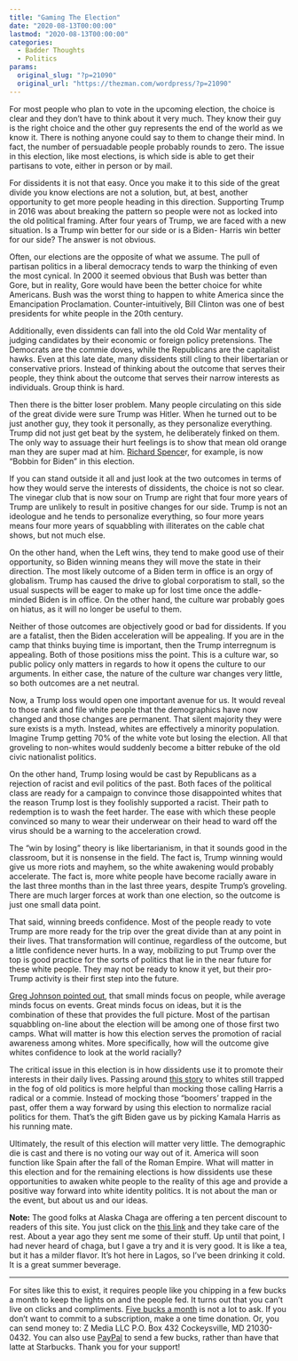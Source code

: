 ```yaml
---
title: "Gaming The Election"
date: "2020-08-13T00:00:00"
lastmod: "2020-08-13T00:00:00"
categories:
  - Badder Thoughts
  - Politics
params:
  original_slug: "?p=21090"
  original_url: "https://thezman.com/wordpress/?p=21090"
---
```


For most people who plan to vote in the upcoming election, the choice is
clear and they don’t have to think about it very much. They know their
guy is the right choice and the other guy represents the end of the
world as we know it. There is nothing anyone could say to them to change
their mind. In fact, the number of persuadable people probably rounds to
zero. The issue in this election, like most elections, is which side is
able to get their partisans to vote, either in person or by mail.

For dissidents it is not that easy. Once you make it to this side of the
great divide you know elections are not a solution, but, at best,
another opportunity to get more people heading in this direction.
Supporting Trump in 2016 was about breaking the pattern so people were
not as locked into the old political framing. After four years of Trump,
we are faced with a new situation. Is a Trump win better for our side or
is a Biden- Harris win better for our side? The answer is not obvious.

Often, our elections are the opposite of what we assume. The pull of
partisan politics in a liberal democracy tends to warp the thinking of
even the most cynical. In 2000 it seemed obvious that Bush was better
than Gore, but in reality, Gore would have been the better choice for
white Americans. Bush was the worst thing to happen to white America
since the Emancipation Proclamation. Counter-intuitively, Bill Clinton
was one of best presidents for white people in the 20th century.

Additionally, even dissidents can fall into the old Cold War mentality
of judging candidates by their economic or foreign policy pretensions.
The Democrats are the commie doves, while the Republicans are the
capitalist hawks. Even at this late date, many dissidents still cling to
their libertarian or conservative priors. Instead of thinking about the
outcome that serves their people, they think about the outcome that
serves their narrow interests as individuals. Group think is hard.

Then there is the bitter loser problem. Many people circulating on this
side of the great divide were sure Trump was Hitler. When he turned out
to be just another guy, they took it personally, as they personalize
everything. Trump did not just get beat by the system, he deliberately
finked on them. The only way to assuage their hurt feelings is to show
that mean old orange man they are super mad at him. [Richard
Spence](https://twitter.com/RichardBSpencer/status/1293630094271844352)r,
for example, is now “Bobbin for Biden” in this election.

If you can stand outside it all and just look at the two outcomes in
terms of how they would serve the interests of dissidents, the choice is
not so clear. The vinegar club that is now sour on Trump are right that
four more years of Trump are unlikely to result in positive changes for
our side. Trump is not an ideologue and he tends to personalize
everything, so four more years means four more years of squabbling with
illiterates on the cable chat shows, but not much else.

On the other hand, when the Left wins, they tend to make good use of
their opportunity, so Biden winning means they will move the state in
their direction. The most likely outcome of a Biden term in office is an
orgy of globalism. Trump has caused the drive to global corporatism to
stall, so the usual suspects will be eager to make up for lost time once
the addle-minded Biden is in office. On the other hand, the culture war
probably goes on hiatus, as it will no longer be useful to them.

Neither of those outcomes are objectively good or bad for dissidents. If
you are a fatalist, then the Biden acceleration will be appealing. If
you are in the camp that thinks buying time is important, then the Trump
interregnum is appealing. Both of those positions miss the point. This
is a culture war, so public policy only matters in regards to how it
opens the culture to our arguments. In either case, the nature of the
culture war changes very little, so both outcomes are a net neutral.

Now, a Trump loss would open one important avenue for us. It would
reveal to those rank and file white people that the demographics have
now changed and those changes are permanent. That silent majority they
were sure exists is a myth. Instead, whites are effectively a minority
population. Imagine Trump getting 70% of the white vote but losing the
election. All that groveling to non-whites would suddenly become a
bitter rebuke of the old civic nationalist politics.

On the other hand, Trump losing would be cast by Republicans as a
rejection of racist and evil politics of the past. Both faces of the
political class are ready for a campaign to convince those disappointed
whites that the reason Trump lost is they foolishly supported a racist.
Their path to redemption is to wash the feet harder. The ease with which
these people convinced so many to wear their underwear on their head to
ward off the virus should be a warning to the acceleration crowd.

The “win by losing” theory is like libertarianism, in that it sounds
good in the classroom, but it is nonsense in the field. The fact is,
Trump winning would give us more riots and mayhem, so the white
awakening would probably accelerate. The fact is, more white people have
become racially aware in the last three months than in the last three
years, despite Trump’s groveling. There are much larger forces at work
than one election, so the outcome is just one small data point.

That said, winning breeds confidence. Most of the people ready to vote
Trump are more ready for the trip over the great divide than at any
point in their lives. That transformation will continue, regardless of
the outcome, but a little confidence never hurts. In a way, mobilizing
to put Trump over the top is good practice for the sorts of politics
that lie in the near future for these white people. They may not be
ready to know it yet, but their pro-Trump activity is their first step
into the future.

[Greg Johnson pointed
out](https://www.counter-currents.com/2019/07/principles-are-more-important-than-people/),
that small minds focus on people, while average minds focus on events.
Great minds focus on ideas, but it is the combination of these that
provides the full picture. Most of the partisan squabbling on-line about
the election will be among one of those first two camps. What will
matter is how this election serves the promotion of racial awareness
among whites. More specifically, how will the outcome give whites
confidence to look at the world racially?

The critical issue in this election is in how dissidents use it to
promote their interests in their daily lives. Passing around [this
story](https://www.dailymail.co.uk/news/article-8615711/Five-year-old-boy-riding-bike-shot-dead-neighbor-25-two-sisters.html)
to whites still trapped in the fog of old politics is more helpful than
mocking those calling Harris a radical or a commie. Instead of mocking
those “boomers’ trapped in the past, offer them a way forward by using
this election to normalize racial politics for them. That’s the gift
Biden gave us by picking Kamala Harris as his running mate.

Ultimately, the result of this election will matter very little. The
demographic die is cast and there is no voting our way out of it.
America will soon function like Spain after the fall of the Roman
Empire. What will matter in this election and for the remaining
elections is how dissidents use these opportunities to awaken white
people to the reality of this age and provide a positive way forward
into white identity politics. It is not about the man or the event, but
about us and our ideas.

**Note:** The good folks at Alaska Chaga are offering a ten percent
discount to readers of this site. You just click on the
<a href="https://alaskachaga.us/discount/ZMAN" rel="noopener noreferrer"
target="_blank">this link</a> and they take care of the rest. About a
year ago they sent me some of their stuff. Up until that point, I had
never heard of chaga, but I gave a try and it is very good. It is like a
tea, but it has a milder flavor. It’s hot here in Lagos, so I’ve been
drinking it cold. It is a great summer beverage.

------------------------------------------------------------------------

For sites like this to exist, it requires people like you chipping in a
few bucks a month to keep the lights on and the people fed. It turns out
that you can’t live on clicks and compliments.
<a href="https://www.subscribestar.com/the-z-blog"
rel="noopener noreferrer" target="_blank">Five bucks a month</a> is not
a lot to ask. If you don’t want to commit to a subscription, make a one
time donation. Or, you can send money to: Z Media LLC P.O. Box 432
Cockeysville, MD 21030-0432. You can also use <a
href="https://www.paypal.com/cgi-bin/webscr?cmd=_s-xclick&amp;hosted_button_id=UDAS2Q8JYA6CN&amp;source=url"
rel="noopener noreferrer" target="_blank">PayPal</a> to send a few
bucks, rather than have that latte at Starbucks. Thank you for your
support!

